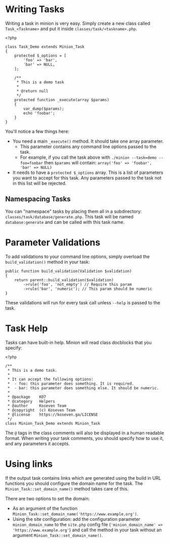 # Writing Tasks

Writing a task in minion is very easy. Simply create a new class called `Task_<Taskname>` and put it inside `classes/task/<taskname>.php`.

	<?php

	class Task_Demo extends Minion_Task
	{
		protected $_options = [
			'foo' => 'bar',
			'bar' => NULL,
		];

		/**
		 * This is a demo task
		 *
		 * @return null
		 */
		protected function _execute(array $params)
		{
			var_dump($params);
			echo 'foobar';
		}
	}

You'll notice a few things here:

 - You need a main `_execute()` method. It should take one array parameter.
	 - This parameter contains any command line options passed to the task.
	 - For example, if you call the task above with `./minion --task=demo --foo=foobar` then `$params` will contain: `array('foo' => 'foobar', 'bar' => NULL)`
 - It needs to have a `protected $_options` array. This is a list of parameters you want to accept for this task. Any parameters passed to the task not in this list will be rejected.

## Namespacing Tasks

You can "namespace" tasks by placing them all in a subdirectory: `classes/task/database/generate.php`. This task will be named `database:generate` and can be called with this task name.

# Parameter Validations

To add validations to your command line options, simply overload the `build_validation()` method in your task:

	public function build_validation(Validation $validation)
	{
		return parent::build_validation($validation)
			->rule('foo', 'not_empty') // Require this param
			->rule('bar', 'numeric'); // This param should be numeric
	}

These validations will run for every task call unless `--help` is passed to the task.

# Task Help

Tasks can have built-in help. Minion will read class docblocks that you specify:

	<?php

	/**
	 * This is a demo task.
	 * 
	 * It can accept the following options:
	 *  - foo: this parameter does something. It is required.
	 *  - bar: this parameter does something else. It should be numeric.
	 *
	 * @package    KO7
	 * @category   Helpers
	 * @author     Koseven Team
	 * @copyright  (c) Koseven Team
	 * @license    https://koseven.ga/LICENSE
	 */
	class Minion_Task_Demo extends Minion_Task

The `@` tags in the class comments will also be displayed in a human readable format. When writing your task comments, you should specify how to use it, and any parameters it accepts.

# Using links

If the output task contains links which are generated using the build in URL functions you should configure the domain name for the task.
The `Minion_Task::set_domain_name()` method takes care of this.

There are two options to set the domain:

 - As an argument of the function `Minion_Task::set_domain_name('https://www.example.org')`.
 - Using the site configuration: add the configuration parameter `minion_domain_name` to the `site.php` config file (`'minion_domain_name' => 'https://www.example.org'`) and call the method in your task without an argument `Minion_Task::set_domain_name()`.
